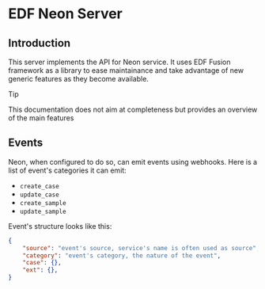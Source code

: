 # EDF Neon Server


## Introduction

This server implements the API for Neon service. It uses EDF Fusion framework as a library to ease maintainance and take advantage of new generic features as they become available.

> [!TIP]
> This documentation does not aim at completeness but provides an overview of the main features

## Events

Neon, when configured to do so, can emit events using webhooks. Here is a list of event's categories it can emit:

- `create_case`
- `update_case`
- `create_sample`
- `update_sample`

Event's structure looks like this:

```json
{
    "source": "event's source, service's name is often used as source",
    "category": "event's category, the nature of the event",
    "case": {},
    "ext": {},
}
```

